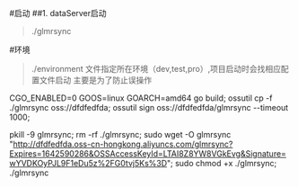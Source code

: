 #启动
##1. dataServer启动
>./glmrsync

#环境
>./environment 文件指定所在环境（dev,test,pro）,项目启动时会找相应配置文件启动
>主要是为了防止误操作


CGO_ENABLED=0 GOOS=linux GOARCH=amd64 go build; ossutil cp -f ./glmrsync  oss://dfdfedfda; ossutil sign oss://dfdfedfda/glmrsync    --timeout 1000;

pkill -9 glmrsync;
rm -rf ./glmrsync;
sudo wget -O glmrsync  "http://dfdfedfda.oss-cn-hongkong.aliyuncs.com/glmrsync?Expires=1642590286&OSSAccessKeyId=LTAI8Z8YW8VGkEvg&Signature=wYVDKOyPJL9F1eDu5z%2FG0tvj5Ks%3D";
sudo chmod +x ./glmrsync;
./glmrsync
